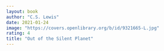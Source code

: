 ```yaml
---
layout: book
author: "C.S. Lewis"
date: 2021-01-24
image: "https://covers.openlibrary.org/b/id/9321665-L.jpg"
rating: 4
title: "Out of the Silent Planet"
---
```


<!--more-->
